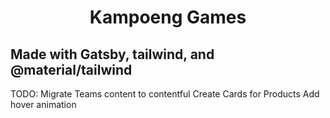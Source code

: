 <h1 align="center">
  Kampoeng Games
</h1>

<h2>Made with Gatsby, tailwind, and @material/tailwind</h2>

TODO:
Migrate Teams content to contentful
Create Cards for Products
Add hover animation
